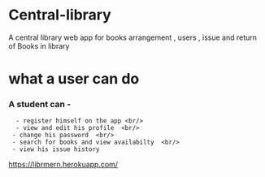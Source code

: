 # Central-library
A central library web app for books arrangement , users , issue and return of Books in library 

# what a user can do
### A student can -
      - register himself on the app <br/>
      - view and edit his profile  <br/>
     - change his password  <br/>
     - search for books and view availabilty  <br/>
     - view his issue history
 https://librmern.herokuapp.com/
 

